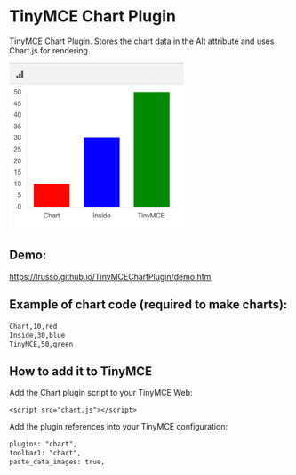 # TinyMCE Chart Plugin

TinyMCE Chart Plugin. Stores the chart data in the Alt attribute and uses Chart.js for rendering.

![alt screenshot](https://raw.githubusercontent.com/lrusso/TinyMCEChartPlugin/master/Chart.png)

## Demo:

https://lrusso.github.io/TinyMCEChartPlugin/demo.htm

## Example of chart code (required to make charts):

```
Chart,10,red
Inside,30,blue
TinyMCE,50,green
```

## How to add it to TinyMCE

Add the Chart plugin script to your TinyMCE Web:
```
<script src="chart.js"></script> 
```

Add the plugin references into your TinyMCE configuration:
```
plugins: "chart",
toolbar1: "chart",
paste_data_images: true,
```
